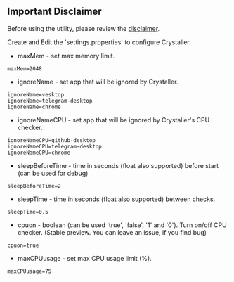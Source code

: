 ## Important Disclaimer

Before using the utility, please review the [disclaimer](DISCLAIMER.md).

Create and Edit the 'settings.properties' to configure Crystaller.
- maxMem - set max memory limit.
```properties
maxMem=2048
```

- ignoreName - set app that will be ignored by Crystaller.
```properties
ignoreName=vesktop
ignoreName=telegram-desktop
ignoreName=chrome
```

- ignoreNameCPU - set app that will be ignored by Crystaller's CPU checker.
```properties
ignoreNameCPU=github-desktop
ignoreNameCPU=telegram-desktop
ignoreNameCPU=chrome
```

- sleepBeforeTime - time in seconds (float also supported) before start (can be used for debug)
```properties
sleepBeforeTime=2
```

- sleepTime - time in seconds (float also supported) between checks.
```properties
sleepTime=0.5
```

- cpuon - boolean (can be used 'true', 'false', '1' and '0'). Turn on/off CPU checker. (Stable preview. You can leave an issue, if you find bug)
```properties
cpuon=true
```

- maxCPUusage - set max CPU usage limit (%).
```properties
maxCPUusage=75
```

